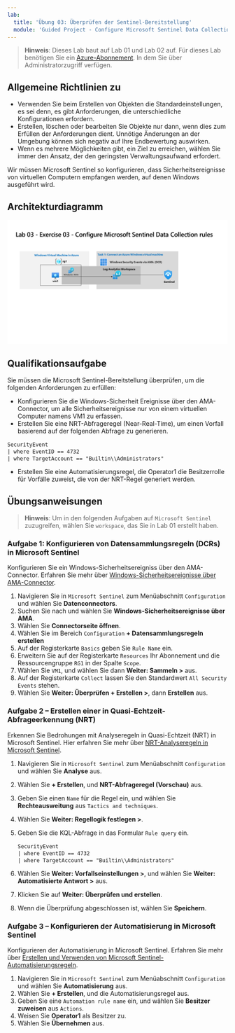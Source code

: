 ```yaml
---
lab:
  title: 'Übung 03: Überprüfen der Sentinel-Bereitstellung'
  module: 'Guided Project - Configure Microsoft Sentinel Data Collection rules, NRT Analytic rule and Automation'
---
```


>**Hinweis**: Dieses Lab baut auf Lab 01 und Lab 02 auf. Für dieses Lab benötigen Sie ein [Azure-Abonnement](https://azure.microsoft.com/free/?azure-portal=true). In dem Sie über Administratorzugriff verfügen.

## Allgemeine Richtlinien zu 

- Verwenden Sie beim Erstellen von Objekten die Standardeinstellungen, es sei denn, es gibt Anforderungen, die unterschiedliche Konfigurationen erfordern.
- Erstellen, löschen oder bearbeiten Sie Objekte nur dann, wenn dies zum Erfüllen der Anforderungen dient. Unnötige Änderungen an der Umgebung können sich negativ auf Ihre Endbewertung auswirken.
- Wenn es mehrere Möglichkeiten gibt, ein Ziel zu erreichen, wählen Sie immer den Ansatz, der den geringsten Verwaltungsaufwand erfordert.

Wir müssen Microsoft Sentinel so konfigurieren, dass Sicherheitsereignisse von virtuellen Computern empfangen werden, auf denen Windows ausgeführt wird.

## Architekturdiagramm

![Diagramm der Windows-Sicherheitsereignisse über AMA mithilfe von DCR.](../Media/apl-5001-lab-diagrams-lab03.png)

## Qualifikationsaufgabe

Sie müssen die Microsoft Sentinel-Bereitstellung überprüfen, um die folgenden Anforderungen zu erfüllen:

- Konfigurieren Sie die Windows-Sicherheit Ereignisse über den AMA-Connector, um alle Sicherheitsereignisse nur von einem virtuellen Computer namens VM1 zu erfassen.
- Erstellen Sie eine NRT-Abfrageregel (Near-Real-Time), um einen Vorfall basierend auf der folgenden Abfrage zu generieren.

```KQL
SecurityEvent 
| where EventID == 4732
| where TargetAccount == "Builtin\\Administrators"
```

- Erstellen Sie eine Automatisierungsregel, die Operator1 die Besitzerrolle für Vorfälle zuweist, die von der NRT-Regel generiert werden.

## Übungsanweisungen

>**Hinweis**: Um in den folgenden Aufgaben auf `Microsoft Sentinel` zuzugreifen, wählen Sie `workspace`, das Sie in Lab 01 erstellt haben.

### Aufgabe 1: Konfigurieren von Datensammlungsregeln (DCRs) in Microsoft Sentinel

Konfigurieren Sie ein Windows-Sicherheitsereigniss über den AMA-Connector. Erfahren Sie mehr über [Windows-Sicherheitsereignisse über AMA-Connector](https://learn.microsoft.com/azure/sentinel/data-connectors/windows-security-events-via-ama).

 1. Navigieren Sie in `Microsoft Sentinel` zum Menüabschnitt `Configuration` und wählen Sie **Datenconnectors**.
 1. Suchen Sie nach und wählen Sie **Windows-Sicherheitsereignisse über AMA**.
 1. Wählen Sie **Connectorseite öffnen**.
 1. Wählen Sie im Bereich `Configuration` **+ Datensammlungsregeln erstellen**
 1. Auf der Registerkarte `Basics` geben Sie `Rule Name` ein.
 1. Erweitern Sie auf der Registerkarte `Resources` Ihr Abonnement und die Ressourcengruppe `RG1` in der Spalte `Scope`.
 1. Wählen Sie `VM1`, und wählen Sie dann **Weiter: Sammeln >** aus.
 1. Auf der Registerkarte `Collect` lassen Sie den Standardwert `All Security Events` stehen.
 1. Wählen Sie **Weiter: Überprüfen + Erstellen >**, dann **Erstellen** aus.

### Aufgabe 2 – Erstellen einer in Quasi-Echtzeit-Abfrageerkennung (NRT)

Erkennen Sie Bedrohungen mit Analyseregeln in Quasi-Echtzeit (NRT) in Microsoft Sentinel. Hier erfahren Sie mehr über [NRT-Analyseregeln in Microsoft Sentinel](https://learn.microsoft.com/azure/sentinel/near-real-time-rules).

 1. Navigieren Sie in `Microsoft Sentinel` zum Menüabschnitt `Configuration` und wählen Sie **Analyse** aus.
 1. Wählen Sie **+ Erstellen**, und **NRT-Abfrageregel (Vorschau)** aus.
 1. Geben Sie einen `Name` für die Regel ein, und wählen Sie **Rechteausweitung** aus `Tactics and techniques`.
 1. Wählen Sie **Weiter: Regellogik festlegen >**.
 1. Geben Sie die KQL-Abfrage in das Formular `Rule query` ein.

    ```KQL
    SecurityEvent 
    | where EventID == 4732
    | where TargetAccount == "Builtin\\Administrators"
    ```

 1. Wählen Sie **Weiter: Vorfallseinstellungen >**, und wählen Sie **Weiter: Automatisierte Antwort >** aus.
 1. Klicken Sie auf **Weiter: Überprüfen und erstellen**.
 1. Wenn die Überprüfung abgeschlossen ist, wählen Sie **Speichern**.

### Aufgabe 3 – Konfigurieren der Automatisierung in Microsoft Sentinel 

Konfigurieren der Automatisierung in Microsoft Sentinel. Erfahren Sie mehr über [Erstellen und Verwenden von Microsoft Sentinel-Automatisierungsregeln](https://learn.microsoft.com/azure/sentinel/create-manage-use-automation-rules).

 1. Navigieren Sie in `Microsoft Sentinel` zum Menüabschnitt `Configuration` und wählen Sie **Automatisierung** aus.
 1. Wählen Sie **+ Erstellen**, und die Automatisierungsregel aus.
 1. Geben Sie eine `Automation rule name` ein, und wählen Sie **Besitzer zuweisen** aus `Actions`.
 1. Weisen Sie **Operator1** als Besitzer zu.
 1. Wählen Sie **Übernehmen** aus.
